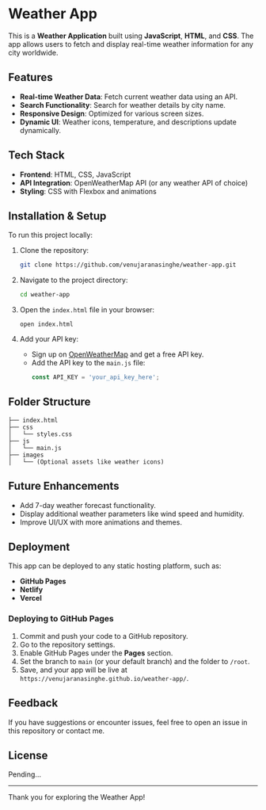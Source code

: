 # Weather App

This is a **Weather Application** built using **JavaScript**, **HTML**, and **CSS**. The app allows users to fetch and display real-time weather information for any city worldwide.

## Features
- **Real-time Weather Data**: Fetch current weather data using an API.
- **Search Functionality**: Search for weather details by city name.
- **Responsive Design**: Optimized for various screen sizes.
- **Dynamic UI**: Weather icons, temperature, and descriptions update dynamically.

## Tech Stack
- **Frontend**: HTML, CSS, JavaScript
- **API Integration**: OpenWeatherMap API (or any weather API of choice)
- **Styling**: CSS with Flexbox and animations

## Installation & Setup
To run this project locally:

1. Clone the repository:
   ```bash
   git clone https://github.com/venujaranasinghe/weather-app.git
   ```

2. Navigate to the project directory:
   ```bash
   cd weather-app
   ```

3. Open the `index.html` file in your browser:
   ```
   open index.html
   ```

4. Add your API key:
   - Sign up on [OpenWeatherMap](https://openweathermap.org/) and get a free API key.
   - Add the API key to the `main.js` file:
     ```javascript
     const API_KEY = 'your_api_key_here';
     ```

## Folder Structure
```
├── index.html
├── css
│   └── styles.css
├── js
│   └── main.js
├── images
│   └── (Optional assets like weather icons)
```

## Future Enhancements
- Add 7-day weather forecast functionality.
- Display additional weather parameters like wind speed and humidity.
- Improve UI/UX with more animations and themes.

## Deployment
This app can be deployed to any static hosting platform, such as:
- **GitHub Pages**
- **Netlify**
- **Vercel**

### Deploying to GitHub Pages
1. Commit and push your code to a GitHub repository.
2. Go to the repository settings.
3. Enable GitHub Pages under the **Pages** section.
4. Set the branch to `main` (or your default branch) and the folder to `/root`.
5. Save, and your app will be live at `https://venujaranasinghe.github.io/weather-app/`.

## Feedback
If you have suggestions or encounter issues, feel free to open an issue in this repository or contact me.

## License
Pending...

---

Thank you for exploring the Weather App!
